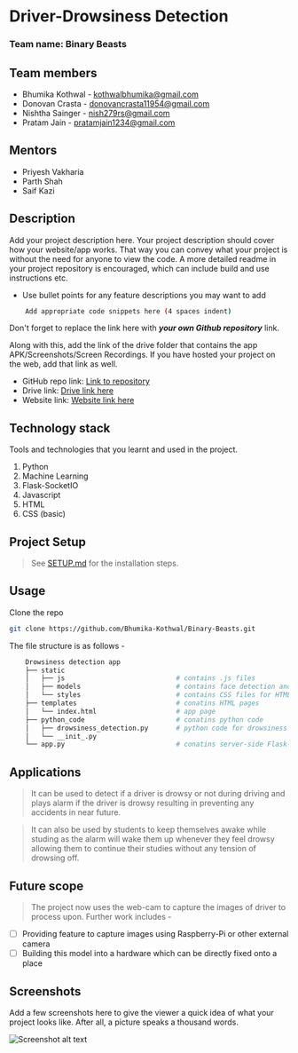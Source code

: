 # Driver-Drowsiness Detection

### Team name: Binary Beasts

## Team members
* Bhumika Kothwal - kothwalbhumika@gmail.com
* Donovan Crasta - donovancrasta11954@gmail.com
* Nishtha Sainger - nish279rs@gmail.com
* Pratam Jain - pratamjain1234@gmail.com

## Mentors
* Priyesh Vakharia
* Parth Shah
* Saif Kazi

## Description
Add your project description here. Your project description should cover how your website/app works. That way you can convey what your project is without the need for anyone to view the code. A more detailed readme in your project repository is encouraged, which can include build and use instructions etc.

* Use bullet points for any feature descriptions you may want to add

```bash
    Add appropriate code snippets here (4 spaces indent)
```

Don't forget to replace the link here with **_your own Github repository_** link.

Along with this, add the link of the drive folder that contains the app APK/Screenshots/Screen Recordings. If you have hosted your project on the web, add that link as well.

* GitHub repo link: [Link to repository](https://github.com/your-repo-link)
* Drive link: [Drive link here](https://drive.google.com/)
* Website link: [Website link here](www.google.com)

## Technology stack

Tools and technologies that you learnt and used in the project.

1. Python
2. Machine Learning
3. Flask-SocketIO
4. Javascript
5. HTML
6. CSS (basic)

## Project Setup
> See [SETUP.md](https://github.com/Bhumika-Kothwal/Binary-Beasts/blob/master/SETUP.md) for the installation steps.

## Usage
Clone the repo
```sh
git clone https://github.com/Bhumika-Kothwal/Binary-Beasts.git
``` 
  
The file structure is as follows -   
```sh
    Drowsiness detection app  
    ├── static                   
    │   ├── js                            # contains .js files    
    │   ├── models                        # contains face detection and face landmark detection models      
    │   └── styles                        # contains CSS files for HTML page styling          
    ├── templates                         # conatins HTML pages     
    │   └── index.html                    # app page
    ├── python_code                       # conatins python code    
    │   ├── drowsiness_detection.py       # python code for drowsiness detection
    │   └── __init_.py        
    └── app.py                            # conatins server-side Flask-SocketIO code   
``` 


## Applications
> It can be used to detect if a driver is drowsy or not during driving and plays alarm if the driver is drowsy resulting in preventing any accidents in near future.  
  
> It can also be used by students to keep themselves awake while studing as the alarm will wake them up whenever they feel drowsy allowing them to continue their studies without any tension of drowsing off.

## Future scope
> The project now uses the web-cam to capture the images of driver to process upon. Further work includes -
- [ ] Providing feature to capture images using Raspberry-Pi or other external camera
- [ ] Building this model into a hardware which can be directly fixed onto a place

## Screenshots
Add a few screenshots here to give the viewer a quick idea of what your project looks like. After all, a picture speaks a thousand words.

![Screenshot alt text](https://edtimes.in/wp-content/uploads/2018/09/NikeMeme10-640x633.jpg "Here is a screenshot")
